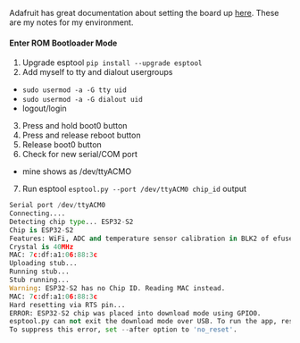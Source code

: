 Adafruit has great documentation about setting the board up [here](https://learn.adafruit.com/adafruit-magtag/rom-bootloader). 
These are my notes for my environment. 

#### Enter ROM Bootloader Mode
1. Upgrade esptool
  ````pip install --upgrade esptool````
2. Add myself to tty and dialout usergroups
- ````sudo usermod -a -G tty uid````
- ````sudo usermod -a -G dialout uid````
- logout/login
3. Press and hold boot0 button
4. Press and release reboot button
5. Release boot0 button
6. Check for new serial/COM port
  - mine shows as /dev/ttyACMO
7. Run esptool
  ````esptool.py --port /dev/ttyACM0 chip_id````
  output
  ```esptool.py v3.0
Serial port /dev/ttyACM0
Connecting....
Detecting chip type... ESP32-S2
Chip is ESP32-S2
Features: WiFi, ADC and temperature sensor calibration in BLK2 of efuse
Crystal is 40MHz
MAC: 7c:df:a1:06:88:3c
Uploading stub...
Running stub...
Stub running...
Warning: ESP32-S2 has no Chip ID. Reading MAC instead.
MAC: 7c:df:a1:06:88:3c
Hard resetting via RTS pin...
ERROR: ESP32-S2 chip was placed into download mode using GPIO0.
esptool.py can not exit the download mode over USB. To run the app, reset the chip manually.
To suppress this error, set --after option to 'no_reset'.
```
